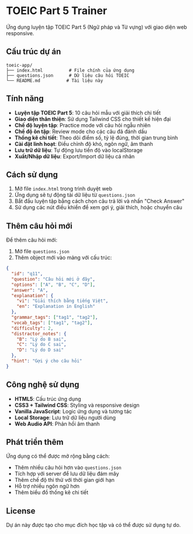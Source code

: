 # TOEIC Part 5 Trainer

Ứng dụng luyện tập TOEIC Part 5 (Ngữ pháp và Từ vựng) với giao diện web responsive.

## Cấu trúc dự án

```
toeic-app/
├── index.html          # File chính của ứng dụng
├── questions.json      # Dữ liệu câu hỏi TOEIC
└── README.md          # Tài liệu này
```

## Tính năng

- **Luyện tập TOEIC Part 5**: 10 câu hỏi mẫu với giải thích chi tiết
- **Giao diện thân thiện**: Sử dụng Tailwind CSS cho thiết kế hiện đại
- **Chế độ luyện tập**: Practice mode với câu hỏi ngẫu nhiên
- **Chế độ ôn tập**: Review mode cho các câu đã đánh dấu
- **Thống kê chi tiết**: Theo dõi điểm số, tỷ lệ đúng, thời gian trung bình
- **Cài đặt linh hoạt**: Điều chỉnh độ khó, ngôn ngữ, âm thanh
- **Lưu trữ dữ liệu**: Tự động lưu tiến độ vào localStorage
- **Xuất/Nhập dữ liệu**: Export/Import dữ liệu cá nhân

## Cách sử dụng

1. Mở file `index.html` trong trình duyệt web
2. Ứng dụng sẽ tự động tải dữ liệu từ `questions.json`
3. Bắt đầu luyện tập bằng cách chọn câu trả lời và nhấn "Check Answer"
4. Sử dụng các nút điều khiển để xem gợi ý, giải thích, hoặc chuyển câu

## Thêm câu hỏi mới

Để thêm câu hỏi mới:

1. Mở file `questions.json`
2. Thêm object mới vào mảng với cấu trúc:

```json
{
  "id": "q11",
  "question": "Câu hỏi mới ở đây",
  "options": ["A", "B", "C", "D"],
  "answer": "A",
  "explanation": {
    "vi": "Giải thích bằng tiếng Việt",
    "en": "Explanation in English"
  },
  "grammar_tags": ["tag1", "tag2"],
  "vocab_tags": ["tag1", "tag2"],
  "difficulty": 2,
  "distractor_notes": {
    "B": "Lý do B sai",
    "C": "Lý do C sai",
    "D": "Lý do D sai"
  },
  "hint": "Gợi ý cho câu hỏi"
}
```

## Công nghệ sử dụng

- **HTML5**: Cấu trúc ứng dụng
- **CSS3 + Tailwind CSS**: Styling và responsive design
- **Vanilla JavaScript**: Logic ứng dụng và tương tác
- **Local Storage**: Lưu trữ dữ liệu người dùng
- **Web Audio API**: Phản hồi âm thanh

## Phát triển thêm

Ứng dụng có thể được mở rộng bằng cách:

- Thêm nhiều câu hỏi hơn vào `questions.json`
- Tích hợp với server để lưu dữ liệu đám mây
- Thêm chế độ thi thử với thời gian giới hạn
- Hỗ trợ nhiều ngôn ngữ hơn
- Thêm biểu đồ thống kê chi tiết

## License

Dự án này được tạo cho mục đích học tập và có thể được sử dụng tự do.
